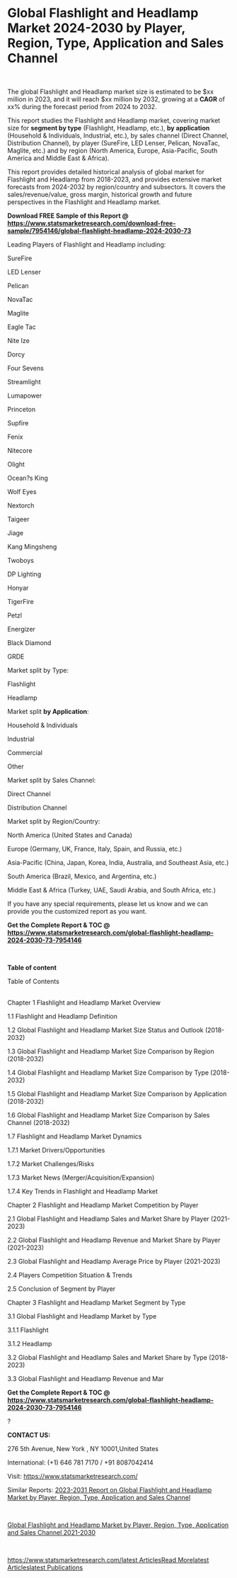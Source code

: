 <h1>Global Flashlight and Headlamp Market 2024-2030 by Player, Region, Type, Application and Sales Channel</h1><br/><p>The global Flashlight and Headlamp market size is estimated to be $xx million in 2023, and it will reach $xx million by 2032, growing at a <strong>CAGR</strong> of xx% during the forecast period from 2024 to 2032.</p>
 
 
 
 <p>This report studies the Flashlight and Headlamp market, covering market size for <strong>segment by type</strong> (Flashlight, Headlamp, etc.), <strong>by application</strong> (Household & Individuals, Industrial, etc.), by sales channel (Direct Channel, Distribution Channel), by player (SureFire, LED Lenser, Pelican, NovaTac, Maglite, etc.) and by region (North America, Europe, Asia-Pacific, South America and Middle East & Africa).</p>
 
 
 
 <p>This report provides detailed historical analysis of global market for Flashlight and Headlamp from 2018-2023, and provides extensive market forecasts from 2024-2032 by region/country and subsectors. It covers the sales/revenue/value, gross margin, historical growth and future perspectives in the Flashlight and Headlamp market.</p>
 
 
 
 <p><strong>Download FREE Sample of this Report @ <a href="https://www.statsmarketresearch.com/download-free-sample/7954146/global-flashlight-headlamp-2024-2030-73">https://www.statsmarketresearch.com/download-free-sample/7954146/global-flashlight-headlamp-2024-2030-73</a></strong></p>
 
 
 
 <p>Leading Players of Flashlight and Headlamp including:</p>
 
 
 
 <p>SureFire</p>
 
 
 
 <p>LED Lenser</p>
 
 
 
 <p>Pelican</p>
 
 
 
 <p>NovaTac</p>
 
 
 
 <p>Maglite</p>
 
 
 
 <p>Eagle Tac</p>
 
 
 
 <p>Nite Ize</p>
 
 
 
 <p>Dorcy</p>
 
 
 
 <p>Four Sevens</p>
 
 
 
 <p>Streamlight</p>
 
 
 
 <p>Lumapower</p>
 
 
 
 <p>Princeton</p>
 
 
 
 <p>Supfire</p>
 
 
 
 <p>Fenix</p>
 
 
 
 <p>Nitecore</p>
 
 
 
 <p>Olight</p>
 
 
 
 <p>Ocean?s King</p>
 
 
 
 <p>Wolf Eyes</p>
 
 
 
 <p>Nextorch</p>
 
 
 
 <p>Taigeer</p>
 
 
 
 <p>Jiage</p>
 
 
 
 <p>Kang Mingsheng</p>
 
 
 
 <p>Twoboys</p>
 
 
 
 <p>DP Lighting</p>
 
 
 
 <p>Honyar</p>
 
 
 
 <p>TigerFire</p>
 
 
 
 <p>Petzl</p>
 
 
 
 <p>Energizer</p>
 
 
 
 <p>Black Diamond</p>
 
 
 
 <p>GRDE</p>
 
 
 
 <p>Market split by Type:</p>
 
 
 
 <p>Flashlight</p>
 
 
 
 <p>Headlamp</p>
 
 
 
 <p>Market split <strong>by Application</strong>:</p>
 
 
 
 <p>Household & Individuals</p>
 
 
 
 <p>Industrial</p>
 
 
 
 <p>Commercial</p>
 
 
 
 <p>Other</p>
 
 
 
 <p>Market split by Sales Channel:</p>
 
 
 
 <p>Direct Channel</p>
 
 
 
 <p>Distribution Channel</p>
 
 
 
 <p>Market split by Region/Country:</p>
 
 
 
 <p>North America (United States and Canada)</p>
 
 
 
 <p>Europe (Germany, UK, France, Italy, Spain, and Russia, etc.)</p>
 
 
 
 <p>Asia-Pacific (China, Japan, Korea, India, Australia, and Southeast Asia, etc.)</p>
 
 
 
 <p>South America (Brazil, Mexico, and Argentina, etc.)</p>
 
 
 
 <p>Middle East & Africa (Turkey, UAE, Saudi Arabia, and South Africa, etc.)</p>
 
 
 
 <p>If you have any special requirements, please let us know and we can provide you the customized report as you want.</p>
 
 
 
 <div><b>Get the Complete Report & TOC @ <a href="https://www.statsmarketresearch.com/global-flashlight-headlamp-2024-2030-73-7954146">https://www.statsmarketresearch.com/global-flashlight-headlamp-2024-2030-73-7954146</a></b></div>
 
 
 
 <p><br />
 
 <b>Table of content</b></p>
 
 
 
 <p>Table of Contents<br />
 
 <br />
 
 Chapter 1 Flashlight and Headlamp Market Overview<br />
 
 1.1 Flashlight and Headlamp Definition<br />
 
 1.2 Global Flashlight and Headlamp Market Size Status and Outlook (2018-2032)<br />
 
 1.3 Global Flashlight and Headlamp Market Size Comparison by Region (2018-2032)<br />
 
 1.4 Global Flashlight and Headlamp Market Size Comparison by Type (2018-2032)<br />
 
 1.5 Global Flashlight and Headlamp Market Size Comparison by Application (2018-2032)<br />
 
 1.6 Global Flashlight and Headlamp Market Size Comparison by Sales Channel (2018-2032)<br />
 
 1.7 Flashlight and Headlamp Market Dynamics<br />
 
 1.7.1 Market Drivers/Opportunities<br />
 
 1.7.2 Market Challenges/Risks<br />
 
 1.7.3 Market News (Merger/Acquisition/Expansion)<br />
 
 1.7.4 Key Trends in Flashlight and Headlamp Market<br />
 
 Chapter 2 Flashlight and Headlamp Market Competition by Player<br />
 
 2.1 Global Flashlight and Headlamp Sales and Market Share by Player (2021-2023)<br />
 
 2.2 Global Flashlight and Headlamp Revenue and Market Share by Player (2021-2023)<br />
 
 2.3 Global Flashlight and Headlamp Average Price by Player (2021-2023)<br />
 
 2.4 Players Competition Situation & Trends<br />
 
 2.5 Conclusion of Segment by Player<br />
 
 Chapter 3 Flashlight and Headlamp Market Segment by Type<br />
 
 3.1 Global Flashlight and Headlamp Market by Type<br />
 
 3.1.1 Flashlight<br />
 
 3.1.2 Headlamp<br />
 
 3.2 Global Flashlight and Headlamp Sales and Market Share by Type (2018-2023)<br />
 
 3.3 Global Flashlight and Headlamp Revenue and Mar</p>
 
 
 
 <div><b>Get the Complete Report & TOC @ <a href="https://www.statsmarketresearch.com/global-flashlight-headlamp-2024-2030-73-7954146">https://www.statsmarketresearch.com/global-flashlight-headlamp-2024-2030-73-7954146</a></b></div>
 
 
 
 <p>? </p>
 
 
 
 <p><b>CONTACT US:</b><br />
 
 276 5th Avenue, New York , NY 10001,United States<br />
 
 International: (+1) 646 781 7170 / +91 8087042414<br />
 
 Visit: <a href="https://www.statsmarketresearch.com/">https://www.statsmarketresearch.com/</a><br />
 
 Similar Reports: <a href="https://www.statsmarketresearch.com/global-flashlight-headlamp-2024-2030-73-7954146">2023-2031 Report on Global Flashlight and Headlamp Market by Player, Region, Type, Application and Sales Channel</a><br />
 
 <br />
 
 <a href="https://www.statsmarketresearch.com/global-flashlight-headlamp-2024-2030-73-7954146">Global Flashlight and Headlamp Market by Player, Region, Type, Application and Sales Channel 2021-2030</a><br />
 
 <br />
 
 <a href="https://gyeongbokgung.com">https://www.statsmarketresearch.com/</a><a href="https://hallyeomaritime.com">latest Articles</a><a href="https://jingwansa.com">Read More</a><a href="https://nguoiviet.jp/">latest Articles</a><a href="https://www.intelmarketresearch.com/">latest Publications</a></p>